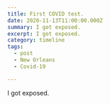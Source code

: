 ```yaml
---
title: First COVID test.
date: 2020-11-13T11:00:00.000Z
summary: I got exposed.
excerpt: I got exposed.
category: timeline
tags:
  - post 
  - New Orleans
  - Covid-19

---
```


I got exposed.